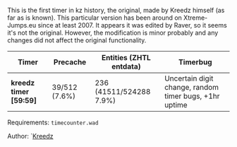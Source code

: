 This is the first timer in kz history, the original, made by Kreedz himself (as far as is known). This particular version has been around on Xtreme-Jumps.eu since at least 2007. It appears it was edited by Raver, so it seems it's not the original. However, the modification is minor probably and any changes did not affect the original functionality.

| Timer              |Precache | Entities (ZHTL entdata) | Timerbug |
|--------------------|----------|----------|----------|
| **kreedz timer [59:59]**      | 39/512 (7.6%) | 236 (41511/524288 7.9%) | Uncertain digit change, random timer bugs, +1hr uptime |


Requirements:
 `timecounter.wad`

Author:
 `[Kreedz](https://xtreme-jumps.eu/profile/42)
